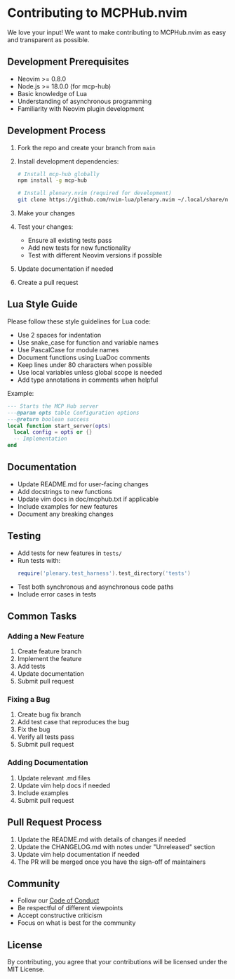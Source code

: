 # Contributing to MCPHub.nvim

We love your input! We want to make contributing to MCPHub.nvim as easy and transparent as possible.

## Development Prerequisites

- Neovim >= 0.8.0
- Node.js >= 18.0.0 (for mcp-hub)
- Basic knowledge of Lua
- Understanding of asynchronous programming
- Familiarity with Neovim plugin development

## Development Process

1. Fork the repo and create your branch from `main`
2. Install development dependencies:

   ```bash
   # Install mcp-hub globally
   npm install -g mcp-hub

   # Install plenary.nvim (required for development)
   git clone https://github.com/nvim-lua/plenary.nvim ~/.local/share/nvim/site/pack/vendor/start/plenary.nvim
   ```

3. Make your changes
4. Test your changes:
   - Ensure all existing tests pass
   - Add new tests for new functionality
   - Test with different Neovim versions if possible
5. Update documentation if needed
6. Create a pull request

## Lua Style Guide

Please follow these style guidelines for Lua code:

- Use 2 spaces for indentation
- Use snake_case for function and variable names
- Use PascalCase for module names
- Document functions using LuaDoc comments
- Keep lines under 80 characters when possible
- Use local variables unless global scope is needed
- Add type annotations in comments when helpful

Example:

```lua
--- Starts the MCP Hub server
---@param opts table Configuration options
---@return boolean success
local function start_server(opts)
  local config = opts or {}
  -- Implementation
end
```

## Documentation

- Update README.md for user-facing changes
- Add docstrings to new functions
- Update vim docs in doc/mcphub.txt if applicable
- Include examples for new features
- Document any breaking changes

## Testing

- Add tests for new features in `tests/`
- Run tests with:
  ```lua
  require('plenary.test_harness').test_directory('tests')
  ```
- Test both synchronous and asynchronous code paths
- Include error cases in tests

## Common Tasks

### Adding a New Feature

1. Create feature branch
2. Implement the feature
3. Add tests
4. Update documentation
5. Submit pull request

### Fixing a Bug

1. Create bug fix branch
2. Add test case that reproduces the bug
3. Fix the bug
4. Verify all tests pass
5. Submit pull request

### Adding Documentation

1. Update relevant .md files
2. Update vim help docs if needed
3. Include examples
4. Submit pull request

## Pull Request Process

1. Update the README.md with details of changes if needed
2. Update the CHANGELOG.md with notes under "Unreleased" section
3. Update vim help documentation if needed
4. The PR will be merged once you have the sign-off of maintainers

## Community

- Follow our [Code of Conduct](./CODE_OF_CONDUCT.md)
- Be respectful of different viewpoints
- Accept constructive criticism
- Focus on what is best for the community

## License

By contributing, you agree that your contributions will be licensed under the MIT License.
